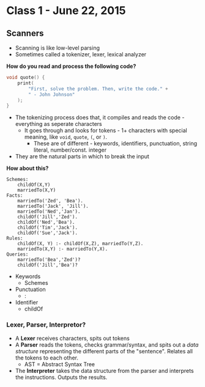 # Class 1 - June 22, 2015

## Scanners
* Scanning is like low-level parsing
* Sometimes called a tokenizer, lexer, lexical analyzer

**How do you read and process the following code?**

```c++
void quote() {
    print(
        "First, solve the problem. Then, write the code." +
        " - John Johnson"
    );
}
```

* The tokenizing process does that, it compiles and reads the code - everything as seperate characters
    - It goes through and looks for tokens - 1+ characters with special meaning, like `void`, `quote`, `(`, or `)`.
        + These are of different - keywords, identifiers, punctuation, string literal, number/const. integer
* They are the natural parts in which to break the input

**How about this?**

```datalog
Schemes:
    childOf(X,Y)
    marriedTo(X,Y)
Facts:
    marriedTo('Zed', 'Bea').
    marriedTo('Jack', 'Jill').
    marriedTo('Ned','Jan').
    childOf('Jill','Zed').
    childOf('Ned','Bea').
    childOf('Tim','Jack').
    childOf('Sue','Jack').
Rules:
    childOf(X, Y) :- childOf(X,Z), marriedTo(Y,Z).
    marriedTo(X,Y) :- marriedTo(Y,X).
Queries:
    marriedTo('Bea','Zed')?
    childOf('Jill','Bea')?
```

* Keywords
    - Schemes
* Punctuation
    - :
* Identifier
    - childOf

### Lexer, Parser, Interpretor?
* A **Lexer** receives characters, spits out tokens
* A **Parser** reads the tokens, checks grammar/syntax, and spits out a *data structure* representing the different parts of the "sentence". Relates all the tokens to each other.
    - AST = Abstract Syntax Tree
* The **Interpreter** takes the data structure from the parser and interprets the instructions. Outputs the results.